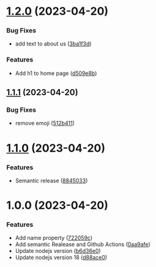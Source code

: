 # [1.2.0](https://github.com/emergoncalves/semantic-release-lab/compare/v1.1.1...v1.2.0) (2023-04-20)


### Bug Fixes

* add text to about us ([3ba1f3d](https://github.com/emergoncalves/semantic-release-lab/commit/3ba1f3db94acc19c7f2cbdf0d9b8c50e720401e6))


### Features

* Add h1 to home page ([d509e8b](https://github.com/emergoncalves/semantic-release-lab/commit/d509e8b9ca2ed007460f35db2a8614d450fa50f6))

## [1.1.1](https://github.com/emergoncalves/semantic-release-lab/compare/v1.1.0...v1.1.1) (2023-04-20)


### Bug Fixes

* remove emoji ([512b411](https://github.com/emergoncalves/semantic-release-lab/commit/512b411037c7bc5e4ea05c061f873d49b61ea1d5))

# [1.1.0](https://github.com/emergoncalves/semantic-release-lab/compare/v1.0.0...v1.1.0) (2023-04-20)


### Features

* Semantic release ([8845033](https://github.com/emergoncalves/semantic-release-lab/commit/8845033253042b7ab73e196f8c23e901cbaa1a44))

# 1.0.0 (2023-04-20)


### Features

* Add name property ([722059c](https://github.com/emergoncalves/semantic-release-lab/commit/722059c180900fe8ec97c127e24f6c8a41df0891))
* Add semantic Realease and Github Actions ([0aa9afe](https://github.com/emergoncalves/semantic-release-lab/commit/0aa9afe6a34b7f7c877c71a4d1ceffe1bf9c8984))
* Update nodejs version ([b6d36e0](https://github.com/emergoncalves/semantic-release-lab/commit/b6d36e0090b06e50adef025b2212622fdfc05a03))
* Update nodejs version 18 ([d88ace0](https://github.com/emergoncalves/semantic-release-lab/commit/d88ace0199d1bd68fb82608052f62df8390b4b36))
